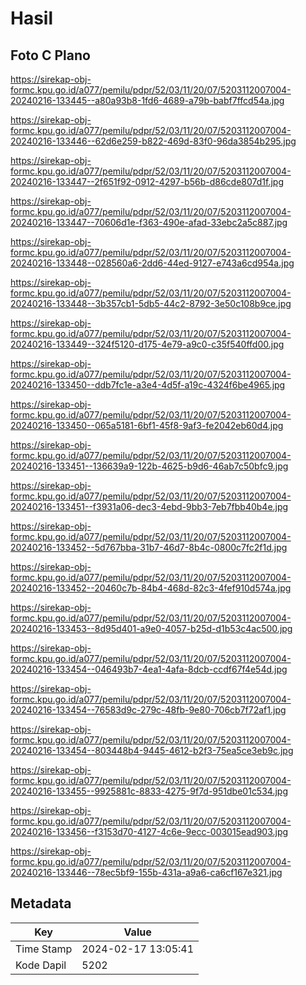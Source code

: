 # Hasil

## Foto C Plano

https://sirekap-obj-formc.kpu.go.id/a077/pemilu/pdpr/52/03/11/20/07/5203112007004-20240216-133445--a80a93b8-1fd6-4689-a79b-babf7ffcd54a.jpg

https://sirekap-obj-formc.kpu.go.id/a077/pemilu/pdpr/52/03/11/20/07/5203112007004-20240216-133446--62d6e259-b822-469d-83f0-96da3854b295.jpg

https://sirekap-obj-formc.kpu.go.id/a077/pemilu/pdpr/52/03/11/20/07/5203112007004-20240216-133447--2f651f92-0912-4297-b56b-d86cde807d1f.jpg

https://sirekap-obj-formc.kpu.go.id/a077/pemilu/pdpr/52/03/11/20/07/5203112007004-20240216-133447--70606d1e-f363-490e-afad-33ebc2a5c887.jpg

https://sirekap-obj-formc.kpu.go.id/a077/pemilu/pdpr/52/03/11/20/07/5203112007004-20240216-133448--028560a6-2dd6-44ed-9127-e743a6cd954a.jpg

https://sirekap-obj-formc.kpu.go.id/a077/pemilu/pdpr/52/03/11/20/07/5203112007004-20240216-133448--3b357cb1-5db5-44c2-8792-3e50c108b9ce.jpg

https://sirekap-obj-formc.kpu.go.id/a077/pemilu/pdpr/52/03/11/20/07/5203112007004-20240216-133449--324f5120-d175-4e79-a9c0-c35f540ffd00.jpg

https://sirekap-obj-formc.kpu.go.id/a077/pemilu/pdpr/52/03/11/20/07/5203112007004-20240216-133450--ddb7fc1e-a3e4-4d5f-a19c-4324f6be4965.jpg

https://sirekap-obj-formc.kpu.go.id/a077/pemilu/pdpr/52/03/11/20/07/5203112007004-20240216-133450--065a5181-6bf1-45f8-9af3-fe2042eb60d4.jpg

https://sirekap-obj-formc.kpu.go.id/a077/pemilu/pdpr/52/03/11/20/07/5203112007004-20240216-133451--136639a9-122b-4625-b9d6-46ab7c50bfc9.jpg

https://sirekap-obj-formc.kpu.go.id/a077/pemilu/pdpr/52/03/11/20/07/5203112007004-20240216-133451--f3931a06-dec3-4ebd-9bb3-7eb7fbb40b4e.jpg

https://sirekap-obj-formc.kpu.go.id/a077/pemilu/pdpr/52/03/11/20/07/5203112007004-20240216-133452--5d767bba-31b7-46d7-8b4c-0800c7fc2f1d.jpg

https://sirekap-obj-formc.kpu.go.id/a077/pemilu/pdpr/52/03/11/20/07/5203112007004-20240216-133452--20460c7b-84b4-468d-82c3-4fef910d574a.jpg

https://sirekap-obj-formc.kpu.go.id/a077/pemilu/pdpr/52/03/11/20/07/5203112007004-20240216-133453--8d95d401-a9e0-4057-b25d-d1b53c4ac500.jpg

https://sirekap-obj-formc.kpu.go.id/a077/pemilu/pdpr/52/03/11/20/07/5203112007004-20240216-133454--046493b7-4ea1-4afa-8dcb-ccdf67f4e54d.jpg

https://sirekap-obj-formc.kpu.go.id/a077/pemilu/pdpr/52/03/11/20/07/5203112007004-20240216-133454--76583d9c-279c-48fb-9e80-706cb7f72af1.jpg

https://sirekap-obj-formc.kpu.go.id/a077/pemilu/pdpr/52/03/11/20/07/5203112007004-20240216-133454--803448b4-9445-4612-b2f3-75ea5ce3eb9c.jpg

https://sirekap-obj-formc.kpu.go.id/a077/pemilu/pdpr/52/03/11/20/07/5203112007004-20240216-133455--9925881c-8833-4275-9f7d-951dbe01c534.jpg

https://sirekap-obj-formc.kpu.go.id/a077/pemilu/pdpr/52/03/11/20/07/5203112007004-20240216-133456--f3153d70-4127-4c6e-9ecc-003015ead903.jpg

https://sirekap-obj-formc.kpu.go.id/a077/pemilu/pdpr/52/03/11/20/07/5203112007004-20240216-133446--78ec5bf9-155b-431a-a9a6-ca6cf167e321.jpg


## Metadata

| Key        | Value               |
| ---------- | ------------------- |
| Time Stamp | 2024-02-17 13:05:41 |
| Kode Dapil | 5202                |



